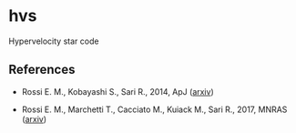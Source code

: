 # hvs
Hypervelocity star code


## References

* Rossi E. M., Kobayashi S., Sari R., 2014, ApJ ([arxiv](https://arxiv.org/abs/1307.1134))

* Rossi E. M., Marchetti T., Cacciato M., Kuiack M., Sari R., 2017, MNRAS ([arxiv](https://arxiv.org/abs/1608.02000))
